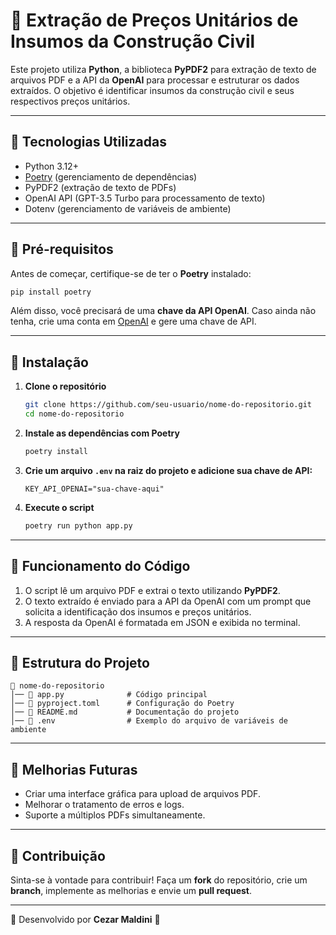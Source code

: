 # 📄 Extração de Preços Unitários de Insumos da Construção Civil

Este projeto utiliza **Python**, a biblioteca **PyPDF2** para extração de texto de arquivos PDF e a API da **OpenAI** para processar e estruturar os dados extraídos. O objetivo é identificar insumos da construção civil e seus respectivos preços unitários.

---

## 🚀 Tecnologias Utilizadas

- Python 3.12+
- [Poetry](https://python-poetry.org/) (gerenciamento de dependências)
- PyPDF2 (extração de texto de PDFs)
- OpenAI API (GPT-3.5 Turbo para processamento de texto)
- Dotenv (gerenciamento de variáveis de ambiente)

---

## 📌 Pré-requisitos

Antes de começar, certifique-se de ter o **Poetry** instalado:

```sh
pip install poetry
```

Além disso, você precisará de uma **chave da API OpenAI**. Caso ainda não tenha, crie uma conta em [OpenAI](https://platform.openai.com/) e gere uma chave de API.

---

## 🔧 Instalação

1. **Clone o repositório**
   ```sh
   git clone https://github.com/seu-usuario/nome-do-repositorio.git
   cd nome-do-repositorio
   ```

2. **Instale as dependências com Poetry**
   ```sh
   poetry install
   ```

3. **Crie um arquivo `.env` na raiz do projeto e adicione sua chave de API:**
   ```env
   KEY_API_OPENAI="sua-chave-aqui"
   ```

4. **Execute o script**
   ```sh
   poetry run python app.py
   ```

---

## 📜 Funcionamento do Código

1. O script lê um arquivo PDF e extrai o texto utilizando **PyPDF2**.
2. O texto extraído é enviado para a API da OpenAI com um prompt que solicita a identificação dos insumos e preços unitários.
3. A resposta da OpenAI é formatada em JSON e exibida no terminal.

---

## 📂 Estrutura do Projeto
```
📁 nome-do-repositorio
│── 📄 app.py              # Código principal
│── 📄 pyproject.toml      # Configuração do Poetry
│── 📄 README.md           # Documentação do projeto
│── 📄 .env                # Exemplo do arquivo de variáveis de ambiente
```

---

## 📌 Melhorias Futuras
- Criar uma interface gráfica para upload de arquivos PDF.
- Melhorar o tratamento de erros e logs.
- Suporte a múltiplos PDFs simultaneamente.

---

## 🤝 Contribuição
Sinta-se à vontade para contribuir! Faça um **fork** do repositório, crie um **branch**, implemente as melhorias e envie um **pull request**.

---

🚀 Desenvolvido por **Cezar Maldini** 🎯